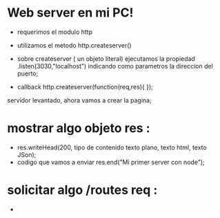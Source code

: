 #  Web server en mi PC!

- requerimos el modulo http

- utilizamos el metodo http.createserver()

- sobre createserver ( un objeto literal) ejecutamos la propiedad .listen(3030,"localhost") indicando como parametros la direccion del puerto;

- callback http.createserver(function(req,res){
});

servidor levantado, ahora vamos a crear la pagina;

# mostrar algo objeto res :
- res.writeHead(200, tipo de contenido texto plano, texto html, texto JSon);
- codigo que vamos a enviar res.end("Mi primer server con node");

# solicitar algo /routes req : 
-